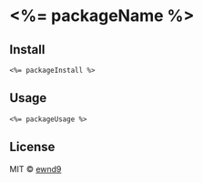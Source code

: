 # <%= packageName %>

## Install

```
<%= packageInstall %>
```

## Usage

```
<%= packageUsage %>
```

## License

MIT © [ewnd9](http://ewnd9.com)
